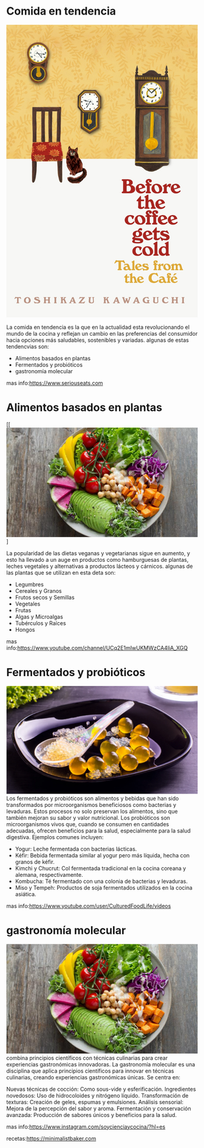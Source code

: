 # Comida en tendencia
![img.png](img.png)

 La comida en tendencia es la que en la actualidad esta revolucionando el mundo de la cocina y reflejan un cambio en las preferencias del consumidor hacia opciones más saludables, sostenibles y variadas. algunas de estas tendencvias son:
 - Alimentos basados en plantas
 - Fermentados y probióticos
 - gastronomía molecular
 
mas info:https://www.seriouseats.com
# Alimentos basados en plantas
[[![d015ab1f8167b0e8f996b4c3c70d3df50e957c16.jpg](d015ab1f8167b0e8f996b4c3c70d3df50e957c16.jpg)]


 La popularidad de las dietas veganas y vegetarianas sigue en aumento, y esto ha llevado a un auge en productos como hamburguesas de plantas, leches vegetales y alternativas a productos lácteos y cárnicos. algunas de las plantas que se utilizan en esta deta son:

- Legumbres
- Cereales y Granos
- Frutos secos y Semillas
- Vegetales
- Frutas
- Algas y Microalgas
- Tubérculos y Raíces
- Hongos

mas info:https://www.youtube.com/channel/UCq2E1mIwUKMWzCA4liA_XGQ
 

# Fermentados y probióticos
![img_2.png](img_7.png)
    Los fermentados y probióticos son alimentos y bebidas que han sido transformados por microorganismos beneficiosos como bacterias y levaduras. Estos procesos no solo preservan los alimentos, sino que también mejoran su sabor y valor nutricional. Los probióticos son microorganismos vivos que, cuando se consumen en cantidades adecuadas, ofrecen beneficios para la salud, especialmente para la salud digestiva.
Ejemplos comunes incluyen:

- Yogur: Leche fermentada con bacterias lácticas.
- Kéfir: Bebida fermentada similar al yogur pero más líquida, hecha con granos de kéfir.
- Kimchi y Chucrut: Col fermentada tradicional en la cocina coreana y alemana, respectivamente.
- Kombucha: Té fermentado con una colonia de bacterias y levaduras.
- Miso y Tempeh: Productos de soja fermentados utilizados en la cocina asiática. 

mas info:https://www.youtube.com/user/CulturedFoodLife/videos
# gastronomía molecular
![img_3.png](img_8.png)
 combina principios científicos con técnicas culinarias para crear experiencias gastronómicas innovadoras.
  La gastronomía molecular es una disciplina que aplica principios científicos para innovar en técnicas culinarias, creando experiencias gastronómicas únicas. Se centra en:

Nuevas técnicas de cocción: Como sous-vide y esferificación.
Ingredientes novedosos: Uso de hidrocoloides y nitrógeno líquido.
Transformación de texturas: Creación de geles, espumas y emulsiones.
Análisis sensorial: Mejora de la percepción del sabor y aroma.
Fermentación y conservación avanzada: Producción de sabores únicos y beneficios para la salud.

mas info:https://www.instagram.com/soycienciaycocina/?hl=es

recetas:https://minimalistbaker.com
